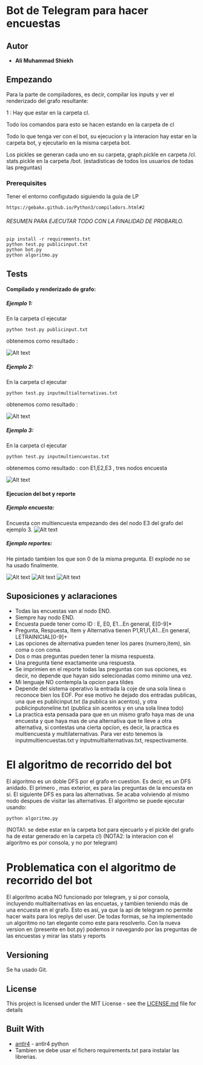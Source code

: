 # Bot de Telegram para hacer encuestas

## Autor
* **Ali Muhammad Shiekh** 
## Empezando
Para la parte de compiladores, es decir, compilar los inputs
y ver el renderizado del grafo resultante:

1 : Hay que estar en la carpeta cl. 

Todo los comandos para esto se hacen estando en la carpeta de cl

Todo lo que tenga ver con el bot, su ejecucion y la interacion hay estar en la carpeta bot, y 
ejecutarlo en la misma carpeta bot.

Los pickles se generan cada uno en su carpeta, graph.pickle en carpeta /cl.
stats.pickle en la carpeta /bot. (estadisticas de todos los usuarios de todas las preguntas)
### Prerequisites
Tener el entorno configutado siguiendo la guía de LP

```
https://gebakx.github.io/Python3/compiladors.html#2
```
###### RESUMEN PARA EJECUTAR TODO CON LA FINALIDAD DE PROBARLO.

```
pip install -r requirements.txt 
python test.py publicinput.txt 
python bot.py 
python algoritmo.py 
```
## Tests

#### Compilado y renderizado de grafo:
##### Ejemplo 1:
En la carpeta cl ejecutar

```
python test.py publicinput.txt
```
obtenemos como resultado : 

![Alt text](./images/publicinput.png?raw=true "publicinput")

##### Ejemplo 2:
En la carpeta cl ejecutar

```
python test.py inputmultialternativas.txt
```
obtenemos como resultado : 

![Alt text](./images/inputmultialternativas.png?raw=true "inputmultialternativas")

##### Ejemplo 3:
En la carpeta cl ejecutar

```
python test.py inputmultiencuestas.txt
```
obtenemos como resultado : con E1,E2,E3 , tres nodos encuesta

![Alt text](./images/inputmultiencuestas.png?raw=true "inputmultiencuestas")

#### Ejecucion del bot y reporte


##### Ejemplo encuesta:

Encuesta con multiencuesta empezando des del nodo E3 del grafo del ejemplo 3.
![Alt text](./images/multiencuestas.png?raw=true "multiencuestas")


##### Ejemplo reportes:
He pintado tambien los que son 0 de la misma pregunta.
El explode  no se ha usado finalmente.

![Alt text](./images/report.png?raw=true "report")
![Alt text](./images/bar.png?raw=true "bar")
![Alt text](./images/pie.png?raw=true "pie")


## Suposiciones y aclaraciones
* Todas las encuestas van al nodo END.
* Siempre hay nodo END.
* Encuesta puede tener como ID : E, E0, E1...En general, E[0-9]*
* Pregunta, Respuesta, Item y Alternativa tienen P1,R1,I1,A1...En general, LETRAINICIAL[0-9]+
* Las opciones de alternativa pueden tener los pares (numero,item), sin coma o con coma.
* Dos o mas preguntas pueden tener la misma respuesta.
* Una pregunta tiene exactamente una respuesta.
* Se imprimien en el reporte todas las preguntas con sus opciones, es decir, no depende que hayan sido selecionadas como
 minimo una vez.
* Mi lenguaje NO contempla la opcion para tildes
* Depende del sistema operativo la entrada la coje de una sola linea o reconoce bien los EOF. Por ese motivo he
dejado dos entradas publicas, una que es publicinput.txt (la publica sin acentos), y otra  publicinputoneline.txt (publica sin acentos y en una sola
linea todo)
* La practica esta pensada para que en un mismo grafo haya mas de una encuesta y que haya mas de una alternativa que te
lleve a otra alternativa, si contestas una cierta opcion, es decir, la practica es multiencuesta y multilaternativas.
Para ver esto tenemos la inputmultiencuestas.txt y inputmultialternativas.txt, respectivamente. 

# El algoritmo de recorrido del bot

El algoritmo es un doble DFS por el grafo en cuestion. Es decir, es un DFS anidado. El primero , mas exterior, es para
las preguntas de la encuesta en si. El siguiente DFS es para las alternativas. Se acaba volviendo al mismo nodo despues de
visitar las alternativas. El algoritmo se puede ejecutar usando: 

```
python algoritmo.py
```
(NOTA1: se debe estar en la carpeta bot para ejecuarlo y el pickle del grafo ha de estar generado en
la carpeta cl)
(NOTA2: la interacion con el algoritmo es por consola, y no por telegram)
# Problematica con el algoritmo de recorrido del bot
El algoritmo acaba NO funcionado por telegram, y si por consola, incluyendo multialternativas en las encuetas, 
y tambien teniendo más de una encuesta en el grafo. Esto es así, ya que la api de telegram no permite hacer waits para
los replys del user. De todas formas, se ha implementado un algoritmo no tan elegante como este para resolverlo. Con la 
nueva  version en (presente en bot.py) podemos ir navegando por las preguntas de las encuestas y mirar las stats y reports

## Versioning
Se ha usado Git.
## License
This project is licensed under the MIT License - see the [LICENSE.md](LICENSE.md) file for details
## Built With
* [antlr4](https://www.antlr.org/) - antlr4 python
* Tambien se debe usar el fichero requirements.txt para instalar las librerias.
